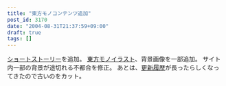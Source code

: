 ```yaml
---
title: "東方モノコンテンツ追加"
post_id: 3170
date: "2004-08-31T21:37:59+09:00"
draft: true
tags: []
---
```



[ショートストーリー](https://danmaq.com/?tag=reimu+contrafactum)を追加。 [東方モノイラスト](https://danmaq.com/3169)、背景画像を一部追加。 サイト内一部の背景が途切れる不都合を修正。 あとは、[更新履歴](https://danmaq.com/category/release)が長ったらしくなってきたので古いのをカット。
